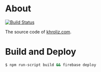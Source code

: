 # About

[![Build Status](https://travis-ci.com/Khrol/khroliz.com.svg?branch=master)](https://travis-ci.com/Khrol/khroliz.com)

The source code of [khroliz.com](https://khroliz.com).

# Build and Deploy

```bash
$ npm run-script build && firebase deploy
```
